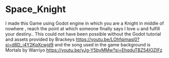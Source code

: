 # Space_Knight
I made this Game using Godot engine in which you are a Knight in middle of nowhere , reach the point at which someone finally says I love u and fulfill your destiny..
This could not have been possible without the Godot tutorial and assets provided by Brackeys
https://youtu.be/LOhfqjmasi0?si=d8D_j4Y2KpXcwjd9
and the song used in the game background is Mortals by Warriyo https://youtu.be/yJg-Y5byMMw?si=EhqduTBZ54IOZIFz

